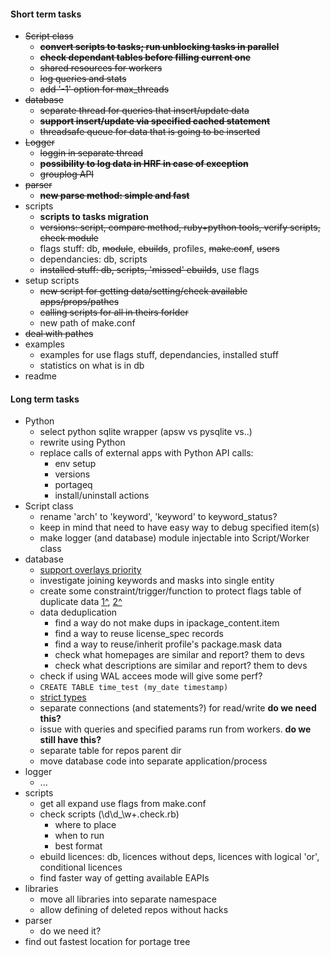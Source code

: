 #### Short term tasks
* ~~Script class~~
    + ~~**convert scripts to tasks; run unblocking tasks in parallel**~~
    + ~~**check dependant tables before filling current one**~~
    + ~~shared resources for workers~~
    + ~~log queries and stats~~
    + ~~add '-1' option for max_threads~~
* ~~database~~
    + ~~separate thread for queries that insert/update data~~
    + ~~**support insert/update via specified cached statement**~~
    + ~~threadsafe queue for data that is going to be inserted~~
* ~~Logger~~
    + ~~loggin in separate thread~~
    + ~~**possibility to log data in HRF in case of exception**~~
    + ~~grouplog API~~
* ~~parser~~
    * ~~**new parse method: simple and fast**~~
* scripts
    + **scripts to tasks migration**
    + ~~versions: script, compare method, ruby+python tools, verify scripts, check module~~
    + flags stuff: db, ~~module~~, ~~ebuilds~~, profiles, ~~make.conf~~, ~~users~~
    + dependancies: db, scripts
    + ~~installed stuff: db, scripts, 'missed' ebuilds~~, use flags
* setup scripts
    + ~~new script for getting data/setting/check available apps/props/pathes~~
    + ~~calling scripts for all in theirs forlder~~
    + new path of make.conf
* ~~deal with pathes~~
* examples
    + examples for use flags stuff, dependancies, installed stuff
    + statistics on what is in db
* readme

#### Long term tasks
* Python
    + select python sqlite wrapper (apsw vs pysqlite vs..)
    + rewrite using Python
    + replace calls of external apps with Python API calls:
        - env setup
        - versions
        - portageq
        - install/uninstall actions
* Script class
    + rename 'arch' to 'keyword', 'keyword' to keyword_status?
    + keep in mind that need to have easy way to debug specified item(s)
    + make logger (and database) module injectable into Script/Worker class
* database
    + [support overlays priority](https://www.linux.org.ru/forum/general/8364331?cid=8366484)
    + investigate joining keywords and masks into single entity
    + create some constraint/trigger/function to protect flags table of duplicate data [1^](https://www.linux.org.ru/forum/development/8077477), [2^](http://stackoverflow.com/questions/10231338/)
    + data deduplication
        - find a way do not make dups in ipackage_content.item
        - find a way to reuse license_spec records
        - find a way to reuse/inherit profile's package.mask data
        - check what homepages are similar and report? them to devs
        - check what descriptions are similar and report? them to devs
    + check if using WAL accees mode will give some perf?
    + ```CREATE TABLE time_test (my_date timestamp)```
    + [strict types](http://stackoverflow.com/questions/2761563/sqlite-data-types)
    + separate connections (and statements?) for read/write __do we need this?__
    + issue with queries and specified params run from workers. __do we still have this?__
    + separate table for repos parent dir
    + move database code into separate application/process
* logger
    + ...
* scripts
    + get all expand use flags from make.conf
    + check scripts (\d\d_\w+\.check\.rb)
        - where to place
        - when to run
        - best format
    + ebuild licences: db, licences without deps, licences with logical 'or', conditional licences
    + find faster way of getting available EAPIs
* libraries
    + move all libraries into separate namespace
    + allow defining of deleted repos without hacks
* parser
    + do we need it?
* find out fastest location for portage tree

